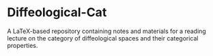 # Diffeological-Cat
A LaTeX-based repository containing notes and materials for a reading lecture on the category of diffeological spaces and their categorical properties.
